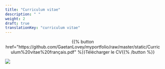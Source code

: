 ```yaml
---
title: "Curriculum vitae"
description: " "
weight: 2
draft: true
translationKey: "curriculum vitae"
---
```


<center> {{% button href="https://github.com/GaetanLovey/myportfolio/raw/master/static/Curriculum%20vitae%20français.pdf" %}}Télécharger le CV{{% /button %}}</p></center>

![](/cv.png)
